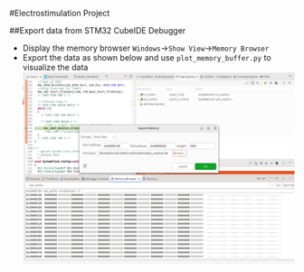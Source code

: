 #Electrostimulation Project

##Export data from STM32 CubeIDE Debugger
- Display the memory browser `Windows`->`Show View`->`Memory Browser`
- Export the data as shown below and use `plot_memory_buffer.py` to visualize the data
![Memory browser](doc/image.png)